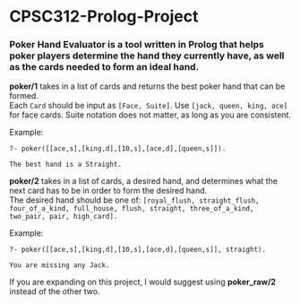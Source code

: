 # CPSC312-Prolog-Project

### Poker Hand Evaluator is a tool written in Prolog that helps poker players determine the hand they currently have, as well as the cards needed to form an ideal hand.

**poker/1** takes in a list of cards and returns the best poker hand that can be formed. <br />
Each ````Card```` should be input as ````[Face, Suite]````. Use ````[jack, queen, king, ace]```` for face cards. Suite notation does not matter, as long as you are consistent.

Example:

```    
?- poker([[ace,s],[king,d],[10,s],[ace,d],[queen,s]]).

The best hand is a Straight.
```

**poker/2** takes in a list of cards, a desired hand, and determines what the next card has to be in order to form the desired hand. <br />
The desired hand should be one of: ````[royal_flush, straight_flush, four_of_a_kind, full_house, flush, straight, three_of_a_kind, two_pair, pair, high_card].````

Example:

```
?- poker([[ace,s],[king,d],[10,s],[ace,d],[queen,s]], straight). 

You are missing any Jack.
```

If you are expanding on this project, I would suggest using **poker_raw/2** instead of the other two.
